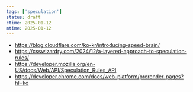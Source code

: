 ```yaml
---
tags: ['speculation']
status: draft
ctime: 2025-01-12
mtime: 2025-01-12
---
```


- https://blog.cloudflare.com/ko-kr/introducing-speed-brain/
- https://csswizardry.com/2024/12/a-layered-approach-to-speculation-rules/
- https://developer.mozilla.org/en-US/docs/Web/API/Speculation_Rules_API
- https://developer.chrome.com/docs/web-platform/prerender-pages?hl=ko
